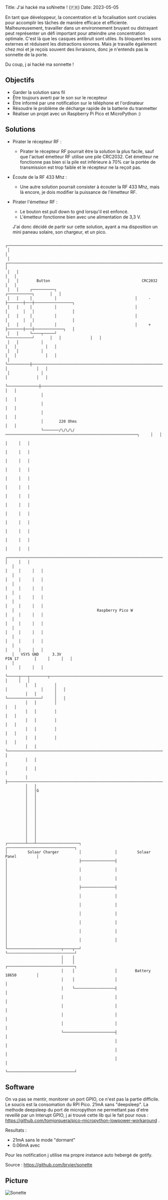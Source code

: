 Title: J'ai hacké ma soNnette ! (🇫🇷)
Date: 2023-05-05

En tant que développeur, la concentration et la focalisation sont cruciales pour accomplir les tâches de manière efficace et efficiente. Malheureusement, travailler dans un environnement bruyant ou distrayant peut représenter un défi important pour atteindre une concentration optimale. C'est là que les casques antibruit sont utiles. Ils bloquent les sons externes et réduisent les distractions sonores.
Mais je travaille également chez moi et je reçois souvent des livraisons, donc je n'entends pas la sonnette de la porte.

Du coup, j ai hacké ma sonnette !

## Objectifs

- Garder la solution sans fil
- Être toujours averti par le son sur le recepteur
- Être informé par une notification sur le téléphone et l'ordinateur
- Résoudre le problème de décharge rapide de la batterie du tranmetter
- Réaliser un projet avec un Raspberry Pi Pico et MicroPython :)

## Solutions

- Pirater le récepteur RF :
  - Pirater le récepteur RF pourrait être la solution la plus facile, sauf que l'actuel émetteur RF utilise une pile CRC2032.
  Cet émetteur ne fonctionne pas bien si la pile est inférieure à 70% car la portée de transmission est trop faible et le récepteur ne la reçoit pas.

- Écoute de la RF 433 Mhz :
  - Une autre solution pourrait consister à écouter la RF 433 Mhz, mais là encore, je dois modifier la puissance de l'émetteur RF.

- Pirater l'émetteur RF :
  - Le bouton est pull down to gnd lorsqu'il est enfoncé.
  - L'émetteur fonctionne bien avec une alimentation de 3,3 V.

  J'ai donc décidé de partir sur cette solution, ayant a ma disposition un mini paneau solaire, son chargeur, et un pico.


````
 ┌────────────────────────────────────────────────────────────────────────────────┐
 │                                                                                │
 │   ┌────────────────────────────────────────────────────────────────────────┐   │
 │   │                                                                        │   │
 │   │        Button                                         CRC2032          │   │
 │   │     ┌──────────┐                                   ┌───────────┐       │   │
 │   │     │          │                                   │     -     ├───────┼───┼─────────────────┐
 │   │     │          │                                   │           │       │   │                 │
 │   │     │          │                                   │           │       │   │                 │
 │   │     │          │                                   │     +     ├───────┼───┼─────────────┐   │
 │   │     └────┬─────┘                                   └───────────┘       │   │             │   │
 │   │          │                                                             │   │             │   │
 │   │          │                                                             │   │             │   │
 │   └──────────┼─────────────────────────────────────────────────────────────┘   │             │   │
 │              │                                                                 │             │   │
 └──────────────┼─────────────────────────────────────────────────────────────────┘             │   │
                │                                                                               │   │
                │                                                                               │   │
                │                                                                               │   │
                │       220 Ohms                                                                │   │
                └───────/\/\/\/───────────────────────────────────────────────────────────┐     │   │
                                                                                          │     │   │
                                                                                          │     │   │
                                                                                          │     │   │
                                                                                          │     │   │
                                                                                          │     │   │
                                                                                          │     │   │
                                                                                          │     │   │
                                                                                          │     │   │
                                                                                          │     │   │
                                                                                          │     │   │
                                                                                          │     │   │
                                                                                          │     │   │
                                                                                          │     │   │
   ┌────────────────────────────────────────────────────────────────────────────────┐     │     │   │
   │                                                                                │     │     │   │
   │                                                                                │     │     │   │
   │                                                                                │     │     │   │
   │                                                                                │     │     │   │
   │                                                                                │     │     │   │
   │                                     Raspberry Pico W                           │     │     │   │
   │                                                                                │     │     │   │
   │                                                                                │     │     │   │
   │                                                                                │     │     │   │
   │                                                                                │     │     │   │
   │   VSYS GND      3.3V                                              PIN 17       │     │     │   │
   │                                                                                │     │     │   │
   └─────┬───┬────────┬───────────────────────────────────────────────────┬─────────┘     │     │   │
         │   │        │                                                   │               │     │   │
         │   │        │                                                   └───────────────┘     │   │
         │   │        │                                                                         │   │
         │   │        │                                                                         │   │
         │   │        │                                                                         │   │
         │   │        │                                                                         │   │
         │   │        │                                                                         │   │
         │   │        └─────────────────────────────────────────────────────────────────────────┘   │
         │   │                                                                                      │
         │   │                                                                                      │
         │   ├──────────────────────────────────────────────────────────────────────────────────────┘
         │   │
         │   │G
         │   │
         │   │
         │   │
         │   │
         │   │
         │   │
         │   │
         │   │
         │   │
         │   │
         │   │
┌────────┴───┴───────────────────┐               ┌──────────────────────────────┐
│         Solaar Charger         │               │         Solaar Panel         │
│                                ├───────────────┤                              │
│                                │               │                              │
│                                │               │                              │
│                                ├───────────────┤                              │
│                                │               │                              │
│                                │               │                              │
│                                │               │                              │
│                                │               │                              │
│                                │               │                              │
│                                │               │                              │
└────────────────────────┬────┬──┘               └──────────────────────────────┘
                         │    │
                         │    │                  ┌──────────────────────────────┐
                         │    │                  │        Battery 18650         │
                         │    │                  │                              │
                         │    └──────────────────┤                              │
                         │                       │                              │
                         │                       │                              │
                         │                       │                              │
                         │                       │                              │
                         └───────────────────────┤                              │
                                                 │                              │
                                                 │                              │
                                                 │                              │
                                                 └──────────────────────────────┘

````

## Software

On va pas se mentir, monitorer un port GPIO, ce n'est pas la partie difficile. Le soucis est la consomation du RPI Pico. 21mA sans "deepsleep".
La methode deepsleep du port de micropython ne permettant pas d'etre reveillé par un Interupt GPIO, j ai trouvé cette lib qui le fait pour nous : https://github.com/tomjorquera/pico-micropython-lowpower-workaround .

Resultats :

- 21mA sans le mode "dormant"
- 0.06mA avec

Pour les notification j utilise ma propre instance auto hebergé de gotify.

Source : https://github.com/brvier/sonette

## Picture

![Sonette](images/sonette.png)

